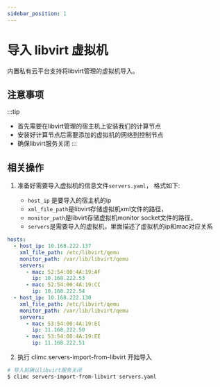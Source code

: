 ```yaml
---
sidebar_position: 1
---
```


# 导入 libvirt 虚拟机

内置私有云平台支持将libvirt管理的虚拟机导入。

## 注意事项

:::tip
- 首先需要在libvirt管理的宿主机上安装我们的计算节点
- 安装好计算节点后需要添加的虚拟机的网络到控制节点
- 确保libvirt服务关闭
:::

## 相关操作

1. 准备好需要导入虚拟机的信息文件`servers.yaml`， 格式如下:

    - `host_ip` 是要导入的宿主机的ip
    - `xml_file_path`是libvirt存储虚拟机xml文件的路径，
    - `monitor_path`是libvirt存储虚拟机monitor socket文件的路径，
    - `servers`是需要导入的虚拟机，里面描述了虚拟机的ip和mac对应关系

```yaml
hosts:
  - host_ip: 10.168.222.137
    xml_file_path: /etc/libvirt/qemu
    monitor_path: /var/lib/libvirt/qemu
    servers:
      - mac: 52:54:00:4A:19:AF
        ip: 10.168.222.53
      - mac: 52:54:00:4A:19:CC
        ip: 10.168.222.54
  - host_ip: 10.168.222.130
    xml_file_path: /etc/libvirt/qemu
    monitor_path: /var/lib/libvirt/qemu
    servers:
      - mac: 53:54:00:4A:19:EC
        ip: 11.168.222.50
      - mac: 53:54:00:4A:19:EE
        ip: 11.168.222.51
```

2. 执行 climc servers-import-from-libvirt 开始导入

```bash
# 导入前确认libvirt服务关闭
$ climc servers-import-from-libvirt servers.yaml
```

